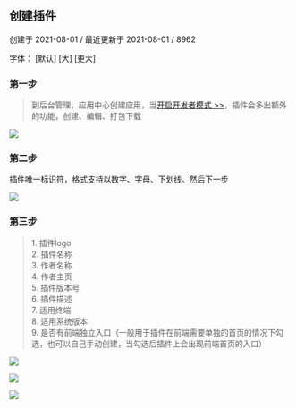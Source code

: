 ## 创建插件

创建于 2021-08-01 / 最近更新于 2021-08-01 / 8962

字体： \[默认\] \[大\] \[更大\]

### 第一步

> 到后台管理，应用中心创建应用，当[开启开发者模式 >>](https://doc.shopxo.net/article/4/262597306145046528.html)，插件会多出额外的功能，创建、编辑、打包下载

[![](https://doc.shopxo.net/upload/image/20210801/1627830070331874.png)](https://doc.shopxo.net/upload/image/20210801/1627830070331874.png)

### 第二步

插件唯一标识符，格式支持以数字、字母、下划线。然后下一步

[![](https://doc.shopxo.net/upload/image/20210801/1627830070818654.png)](https://doc.shopxo.net/upload/image/20210801/1627830070818654.png)

### 第三步

> 1\. 插件logo  
> 2\. 插件名称  
> 3\. 作者名称  
> 4\. 作者主页  
> 5\. 插件版本号  
> 6\. 插件描述  
> 7\. 适用终端  
> 8\. 适用系统版本  
> 9\. 是否有前端独立入口（一般用于插件在前端需要单独的首页的情况下勾选，也可以自己手动创建，当勾选后插件上会出现前端首页的入口）

[![](https://doc.shopxo.net/upload/image/20210801/1627830070824476.png)](https://doc.shopxo.net/upload/image/20210801/1627830070824476.png)

[![](https://doc.shopxo.net/upload/image/20210801/1627830071509027.png)](https://doc.shopxo.net/upload/image/20210801/1627830071509027.png)

[![](https://doc.shopxo.net/upload/image/20210801/1627830071172799.png)](https://doc.shopxo.net/upload/image/20210801/1627830071172799.png)